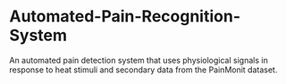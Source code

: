 # Automated-Pain-Recognition-System
An automated pain detection system that uses physiological signals in response to heat  stimuli and secondary data from the PainMonit dataset. 
